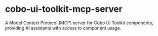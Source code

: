 # cobo-ui-toolkit-mcp-server
A Model Context Protocol (MCP) server for Cobo UI Toolkit components, providing AI assistants with access to component usage.
